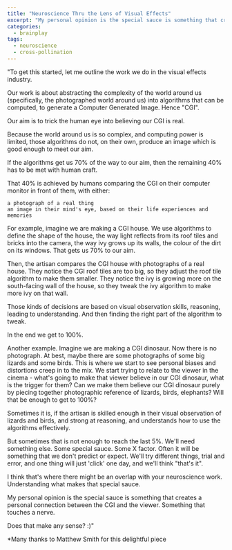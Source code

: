 ```yaml
---
title: "Neuroscience Thru the Lens of Visual Effects"
excerpt: "My personal opinion is the special sauce is something that creates a personal connection between the CGI and the viewer.  Something that touches a nerve."
categories:
  - brainplay
tags:
  - neuroscience
  - cross-pollination
---
```


"To get this started, let me outline the work we do in the visual effects industry.

Our work is about abstracting the complexity of the world around us (specifically, the photographed world around us) into algorithms that can be computed, to generate a Computer Generated Image.  Hence "CGI".

Our aim is to trick the human eye into believing our CGI is real.

Because the world around us is so complex, and computing power is limited, those algorithms do not, on their own, produce an image which is good enough to meet our aim.

If the algorithms get us 70% of the way to our aim, then the remaining 40% has to be met with human craft.

That 40% is achieved by humans comparing the CGI on their computer monitor in front of them, with either:

    a photograph of a real thing
    an image in their mind's eye, based on their life experiences and memories

For example, imagine we are making a CGI house.  We use algorithms to define the shape of the house, the way light reflects from its roof tiles and bricks into the camera, the way ivy grows up its walls, the colour of the dirt on its windows.  That gets us 70% to our aim.

Then, the artisan compares the CGI house with photographs of a real house.  They notice the CGI roof tiles are too big, so they adjust the roof tile algorithm to make them smaller.  They notice the ivy is growing more on the south-facing wall of the house, so they tweak the ivy algorithm to make more ivy on that wall.

Those kinds of decisions are based on visual observation skills, reasoning, leading to understanding.  And then finding the right part of the algorithm to tweak.

In the end we get to 100%.


Another example.  Imagine we are making a CGI dinosaur.  Now there is no photograph.  At best, maybe there are some photographs of some big lizards and some birds.  This is where we start to see personal biases and distortions creep in to the mix.  We start trying to relate to the viewer in the cinema - what's going to make that viewer believe in our CGI dinosaur, what is the trigger for them?  Can we make them believe our CGI dinosaur purely by piecing together photographic reference of lizards, birds, elephants?  Will that be enough to get to 100%? 

Sometimes it is, if the artisan is skilled enough in their visual observation of lizards and birds, and strong at reasoning, and understands how to use the algorithms effectively. 

But sometimes that is not enough to reach the last 5%.  We'll need something else.  Some special sauce.  Some X factor.  Often it will be something that we don't predict or expect.  We'll try different things, trial and error, and one thing will just 'click' one day, and we'll think "that's it". 

I think that's where there might be an overlap with your neuroscience work.  Understanding what makes that special sauce.

My personal opinion is the special sauce is something that creates a personal connection between the CGI and the viewer.  Something that touches a nerve.


Does that make any sense? :)"
 
*Many thanks to Matthew Smith for this delightful piece 
